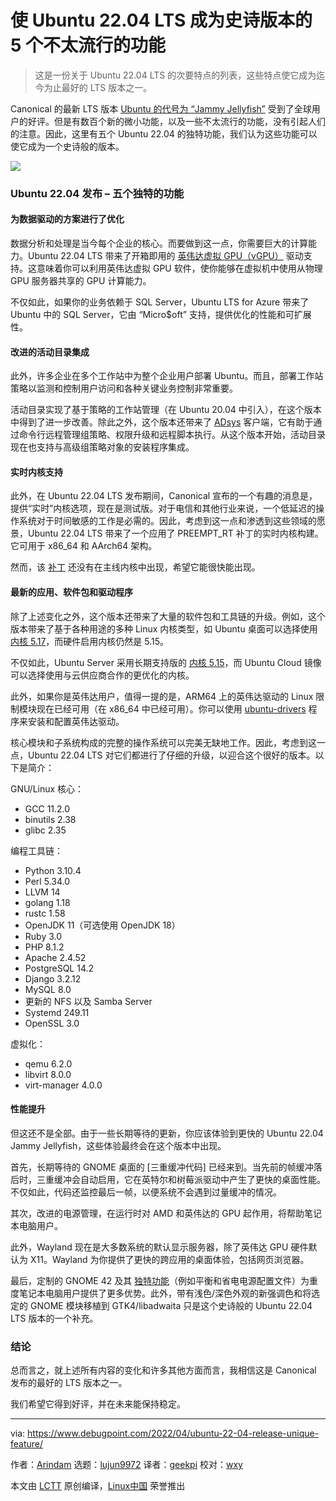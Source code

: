 [#]: subject: "5 Less Popular Features that Make Ubuntu 22.04 LTS an Epic Release"
[#]: via: "https://www.debugpoint.com/2022/04/ubuntu-22-04-release-unique-feature/"
[#]: author: "Arindam https://www.debugpoint.com/author/admin1/"
[#]: collector: "lujun9972"
[#]: translator: "geekpi"
[#]: reviewer: "wxy"
[#]: publisher: "wxy"
[#]: url: "https://linux.cn/article-14546-1.html"

使 Ubuntu 22.04 LTS 成为史诗版本的 5 个不太流行的功能
======

>  这是一份关于 Ubuntu 22.04 LTS 的次要特点的列表，这些特点使它成为迄今为止最好的 LTS 版本之一。

Canonical 的最新 LTS 版本 [Ubuntu 的代号为 “Jammy Jellyfish”][1] 受到了全球用户的好评。但是有数百个新的微小功能，以及一些不太流行的功能，没有引起人们的注意。因此，这里有五个 Ubuntu 22.04 的独特功能，我们认为这些功能可以使它成为一个史诗般的版本。

![](https://img.linux.net.cn/data/attachment/album/202205/05/112722nabll6gs7s6sgzdr.jpg)

### Ubuntu 22.04 发布 – 五个独特的功能

#### 为数据驱动的方案进行了优化

数据分析和处理是当今每个企业的核心。而要做到这一点，你需要巨大的计算能力。Ubuntu 22.04 LTS 带来了开箱即用的 [英伟达虚拟 GPU（vGPU）][3] 驱动支持。这意味着你可以利用英伟达虚拟 GPU 软件，使你能够在虚拟机中使用从物理 GPU 服务器共享的 GPU 计算能力。

不仅如此，如果你的业务依赖于 SQL Server，Ubuntu LTS for Azure 带来了 Ubuntu 中的 SQL Server，它由 “Micro$oft” 支持，提供优化的性能和可扩展性。

#### 改进的活动目录集成

此外，许多企业在多个工作站中为整个企业用户部署 Ubuntu。而且，部署工作站策略以监测和控制用户访问和各种关键业务控制非常重要。

活动目录实现了基于策略的工作站管理（在 Ubuntu 20.04 中引入），在这个版本中得到了进一步改善。除此之外，这个版本还带来了 [ADsys][4] 客户端，它有助于通过命令行远程管理组策略、权限升级和远程脚本执行。从这个版本开始，活动目录现在也支持与高级组策略对象的安装程序集成。

#### 实时内核支持

此外，在 Ubuntu 22.04 LTS 发布期间，Canonical 宣布的一个有趣的消息是，提供“实时”内核选项，现在是测试版。对于电信和其他行业来说，一个低延迟的操作系统对于时间敏感的工作是必需的。因此，考虑到这一点和渗透到这些领域的愿景，Ubuntu 22.04 LTS 带来了一个应用了 PREEMPT_RT 补丁的实时内核构建。它可用于 x86_64 和 AArch64 架构。

然而，该 [补丁][5] 还没有在主线内核中出现，希望它能很快能出现。

#### 最新的应用、软件包和驱动程序

除了上述变化之外，这个版本还带来了大量的软件包和工具链的升级。例如，这个版本带来了基于各种用途的多种 Linux 内核类型，如 Ubuntu 桌面可以选择使用 [内核 5.17][6]，而硬件启用内核仍然是 5.15。

不仅如此，Ubuntu Server 采用长期支持版的 [内核 5.15][8]，而 Ubuntu Cloud 镜像可以选择使用与云供应商合作的更优化的内核。

此外，如果你是英伟达用户，值得一提的是，ARM64 上的英伟达驱动的 Linux 限制模块现在已经可用（在 x86_64 中已经可用）。你可以使用 [ubuntu-drivers][9] 程序来安装和配置英伟达驱动。

核心模块和子系统构成的完整的操作系统可以完美无缺地工作。因此，考虑到这一点，Ubuntu 22.04 LTS 对它们都进行了仔细的升级，以迎合这个很好的版本。以下是简介：

GNU/Linux 核心：

  * GCC 11.2.0
  * binutils 2.38
  * glibc 2.35

编程工具链：

  * Python 3.10.4
  * Perl 5.34.0
  * LLVM 14
  * golang 1.18
  * rustc 1.58
  * OpenJDK 11（可选使用 OpenJDK 18）
  * Ruby 3.0
  * PHP 8.1.2
  * Apache 2.4.52
  * PostgreSQL 14.2
  * Django 3.2.12
  * MySQL 8.0
  * 更新的 NFS 以及 Samba Server
  * Systemd 249.11
  * OpenSSL 3.0

虚拟化：

  * qemu 6.2.0
  * libvirt 8.0.0
  * virt-manager 4.0.0

#### 性能提升

但这还不是全部。由于一些长期等待的更新，你应该体验到更快的 Ubuntu 22.04 Jammy Jellyfish，这些体验最终会在这个版本中出现。

首先，长期等待的 GNOME 桌面的 [三重缓冲代码] 已经来到。当先前的帧缓冲落后时，三重缓冲会自动启用，它在英特尔和树莓派驱动中产生了更快的桌面性能。不仅如此，代码还监控最后一帧，以便系统不会遇到过量缓冲的情况。

其次，改进的电源管理，在运行时对 AMD 和英伟达的 GPU 起作用，将帮助笔记本电脑用户。

此外，Wayland 现在是大多数系统的默认显示服务器，除了英伟达 GPU 硬件默认为 X11。Wayland 为你提供了更快的跨应用的桌面体验，包括网页浏览器。

最后，定制的 GNOME 42 及其 [独特功能][11]（例如平衡和省电电源配置文件）为重度笔记本电脑用户提供了更多优势。此外，带有浅色/深色外观的新强调色和将选定的 GNOME 模块移植到 GTK4/libadwaita 只是这个史诗般的 Ubuntu 22.04 LTS 版本的一个补充。

### 结论

总而言之，就上述所有内容的变化和许多其他方面而言，我相信这是 Canonical 发布的最好的 LTS 版本之一。

我们希望它得到好评，并在未来能保持稳定。

--------------------------------------------------------------------------------

via: https://www.debugpoint.com/2022/04/ubuntu-22-04-release-unique-feature/

作者：[Arindam][a]
选题：[lujun9972][b]
译者：[geekpi](https://github.com/geekpi)
校对：[wxy](https://github.com/wxy)

本文由 [LCTT](https://github.com/LCTT/TranslateProject) 原创编译，[Linux中国](https://linux.cn/) 荣誉推出

[a]: https://www.debugpoint.com/author/admin1/
[b]: https://github.com/lujun9972
[1]: https://www.debugpoint.com/2022/01/ubuntu-22-04-lts/
[2]: https://www.debugpoint.com/wp-content/uploads/2022/04/Ubuntu-22.04-LTS-Desktop-GNOME-1024x580.jpg
[3]: https://docs.英伟达.com/grid/latest/grid-vgpu-release-notes-ubuntu/index.html
[4]: https://github.com/ubuntu/adsys
[5]: https://git.kernel.org/pub/scm/linux/kernel/git/rt/linux-stable-rt.git/
[6]: https://www.debugpoint.com/2022/03/linux-kernel-5-17/
[8]: https://www.debugpoint.com/2021/11/linux-kernel-5-15/
[9]: https://launchpad.net/ubuntu/+source/ubuntu-drivers-common
[10]: https://gitlab.gnome.org/GNOME/mutter/-/merge_requests/1441
[11]: https://www.debugpoint.com/2022/03/gnome-42-release/
[12]: https://t.me/debugpoint
[13]: https://twitter.com/DebugPoint
[14]: https://www.youtube.com/c/debugpoint?sub_confirmation=1
[15]: https://facebook.com/DebugPoint

